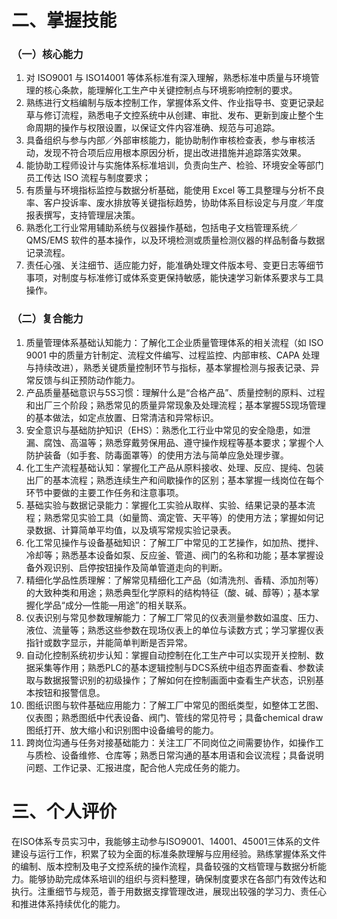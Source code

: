 # 二、掌握技能 
 
### （一）核心能力 
 
1. 对 ISO9001 与 ISO14001 等体系标准有深入理解，熟悉标准中质量与环境管理的核心条款，能理解化工生产中关键控制点与环境影响控制的要求。 
2. 熟练进行文档编制与版本控制工作，掌握体系文件、作业指导书、变更记录起草与修订流程，熟悉电子文控系统中从创建、审批、发布、更新到废止整个生命周期的操作与权限设置，以保证文件内容准确、规范与可追踪。 
3. 具备组织与参与内部／外部审核能力，能协助制作审核检查表，参与审核活动，发现不符合项后应用根本原因分析，提出改进措施并追踪落实效果。 
4. 能协助工程师设计与实施体系标准培训，负责向生产、检验、环境安全等部门员工传达 ISO 流程与制度要求； 
5. 有质量与环境指标监控与数据分析基础，能使用 Excel 等工具整理与分析不良率、客户投诉率、废水排放等关键指标趋势，协助体系目标设定与月度／年度报表撰写，支持管理层决策。 
6. 熟悉化工行业常用辅助系统与仪器操作基础，包括电子文档管理系统／ QMS/EMS 软件的基本操作，以及环境检测或质量检测仪器的样品制备与数据记录流程。 
7. 责任心强、关注细节、适应能力好，能准确处理文件版本号、变更日志等细节事项，对制度与标准修订或体系变更保持敏感，能快速学习新体系要求与工具操作。 
 
### （二）复合能力 
 
1. 质量管理体系基础认知能力：了解化工企业质量管理体系的相关流程（如 ISO 9001 中的质量方针制定、流程文件编写、过程监控、内部审核、CAPA 处理与持续改进），熟悉关键质量控制环节与指标，基本掌握检测与报表记录、异常反馈与纠正预防动作能力。 
2. 产品质量基础意识与5S习惯：理解什么是“合格产品”、质量控制的原料、过程和出厂三个阶段；熟悉常见的质量异常现象及处理流程；基本掌握5S现场管理的基本做法，如定点放置、日常清洁和异常标识。 
3. 安全意识与基础防护知识（EHS）：熟悉化工行业中常见的安全隐患，如泄漏、腐蚀、高温等；熟悉穿戴劳保用品、遵守操作规程等基本要求；掌握个人防护装备（如手套、防毒面罩等）的使用方法与简单应急处理步骤。 
4. 化工生产流程基础认知：掌握化工产品从原料接收、处理、反应、提纯、包装出厂的基本流程；熟悉连续生产和间歇操作的区别；基本掌握一线岗位在每个环节中要做的主要工作任务和注意事项。 
5. 基础实验与数据记录能力：掌握化工实验从取样、实验、结果记录的基本流程；熟悉常见实验工具（如量筒、滴定管、天平等）的使用方法；掌握如何记录数据、计算简单平均值，以及填写常规实验记录表。 
6. 化工常见操作与设备基础知识：了解工厂中常见的工艺操作，如加热、搅拌、冷却等；熟悉基本设备如泵、反应釜、管道、阀门的名称和功能；基本掌握设备外观识别、启停按钮操作及简单管道走向的判断。 
7. 精细化学品性质理解：了解常见精细化工产品（如清洗剂、香精、添加剂等）的大致种类和用途；熟悉典型化学原料的结构特征（酸、碱、醇等）；基本掌握化学品“成分—性能—用途”的相关联系。 
8. 仪表识别与常见参数理解能力：了解工厂常见的仪表测量参数如温度、压力、液位、流量等；熟悉这些参数在现场仪表上的单位与读数方式；学习掌握仪表指针或数字显示，并能简单判断是否异常。 
9. 自动化控制系统初步认知：掌握自动控制在化工生产中可以实现开关控制、数据采集等作用；熟悉PLC的基本逻辑控制与DCS系统中组态界面查看、参数读取与数据报警识别的初级操作；了解如何在控制画面中查看生产状态，识别基本按钮和报警信息。 
10. 图纸识图与软件基础应用能力：了解工厂中常见的图纸类型，如整体工艺图、仪表图；熟悉图纸中代表设备、阀门、管线的常见符号；具备chemical draw图纸打开、放大缩小和识别图中设备编号的能力。 
11. 跨岗位沟通与任务对接基础能力：关注工厂不同岗位之间需要协作，如操作工与质检、设备维修、仓库等；熟悉日常沟通的基本用语和会议流程；具备说明问题、工作记录、汇报进度，配合他人完成任务的能力。 
 
# 三、个人评价 
 
在ISO体系专员实习中，我能够主动参与ISO9001、14001、45001三体系的文件建设与运行工作，积累了较为全面的标准条款理解与应用经验。熟练掌握体系文件的编制、版本控制及电子文控系统的操作流程，具备较强的文档管理与数据分析能力。能够协助完成体系培训的组织与资料整理，确保制度要求在各部门有效传达和执行。注重细节与规范，善于用数据支撑管理改进，展现出较强的学习力、责任心和推进体系持续优化的能力。